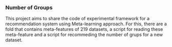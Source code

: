 ### Number of Groups

This project aims to share the code of experimental framework for a recommendation system using Meta-learning approach.
For this, there are a fold that contains meta-features of 219 datasets, a script for reading these meta-feature and a script for recommeding
the number of grups for a new dataset.
